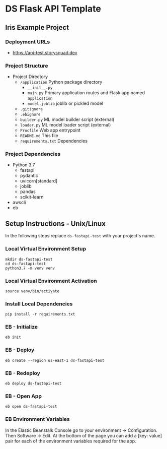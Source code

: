 # DS Flask API Template
## Iris Example Project

### Deployment URLs
- https://api-test.storysquad.dev

### Project Structure
- Project Directory
    - `/application` Python package directory
        - `__init__.py`
        - `main.py` Primary application routes and Flask app named `application`
        - `model.joblib` joblib or pickled model
    - `.gitignore`
    - `.ebignore`
    - `builder.py` ML model builder script (external)
    - `loader.py` ML model loader script (external)
    - `Procfile` Web app entrypoint
    - `README.md` This file
    - `requirements.txt` Dependencies

### Project Dependencies
- Python 3.7
    - fastapi
    - pydantic
    - uvicorn[standard]
    - joblib
    - pandas
    - scikit-learn
- awscli
- eb

## Setup Instructions - Unix/Linux
In the following steps replace `ds-fastapi-test` with your project's name.

### Local Virtual Environment Setup
```
mkdir ds-fastapi-test
cd ds-fastapi-test
python3.7 -m venv venv
```

### Local Virtual Environment Activation
`source venv/bin/activate`

### Install Local Dependencies
`pip install -r requirements.txt`

### EB - Initialize
`eb init`

### EB - Deploy
`eb create --region us-east-1 ds-fastapi-test`

### EB - Redeploy
`eb deploy ds-fastapi-test`

### EB - Open App
`eb open ds-fastapi-test`

### EB Environment Variables
In the Elastic Beanstalk Console go to your environment -> Configuration. Then
Software -> Edit. At the bottom of the page you can add a [key: value] pair for 
each of the environment variables required for the app.
